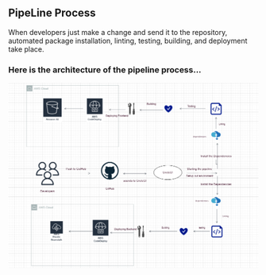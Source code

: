 ## PipeLine Process

When developers just make a change and send it to the repository, automated package installation, linting, testing, building, and deployment take place.

### Here is the architecture of the pipeline process...

![PipeLine Process](https://github.com/AlyZakaria/Host-FullStackApp-CircleCI/blob/main/Screenshots/pipelineProcess.png)



